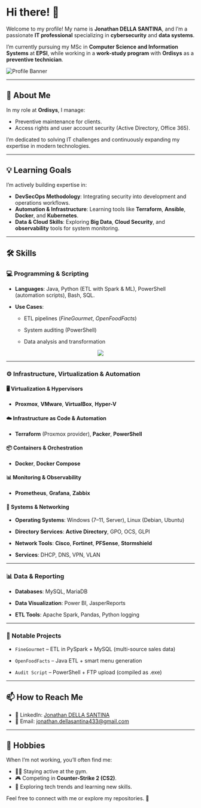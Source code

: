 # Hi there! 👋

Welcome to my profile! My name is **Jonathan DELLA SANTINA**, and I’m a passionate **IT professional** specializing in **cybersecurity** and **data systems**. 

I’m currently pursuing my MSc in **Computer Science and Information Systems** at **EPSI**, while working in a **work-study program** with **Ordisys** as a **preventive technician**.

![Profile Banner](https://github.com/user-attachments/assets/ad170cd5-757c-49f6-9d0c-309c42559a99)


---

## 🚀 About Me

In my role at **Ordisys**, I manage:
- Preventive maintenance for clients.
- Access rights and user account security (Active Directory, Office 365).

I’m dedicated to solving IT challenges and continuously expanding my expertise in modern technologies.

---

## 💡 Learning Goals

I’m actively building expertise in:
- **DevSecOps Methodology**: Integrating security into development and operations workflows.
- **Automation & Infrastructure**: Learning tools like **Terraform**, **Ansible**, **Docker**, and **Kubernetes**.
- **Data & Cloud Skills**: Exploring **Big Data**, **Cloud Security**, and **observability** tools for system monitoring.

---

## 🛠️ Skills

### 💻 Programming & Scripting

- **Languages**: Java, Python (ETL with Spark & ML), PowerShell (automation scripts), Bash, SQL.
    
- **Use Cases**:
    
    - ETL pipelines (_FineGourmet_, _OpenFoodFacts_)
        
    - System auditing (PowerShell)
        
    - Data analysis and transformation
        

<div align="center">
  <img src="https://github-readme-stats.vercel.app/api/top-langs/?username=JonathanDS30&theme=dark&hide_border=false&include_all_commits=true&count_private=true&layout=compact" />
</div>

---

### ⚙️ Infrastructure, Virtualization & Automation

#### 🖥️ Virtualization & Hypervisors

- **Proxmox**, **VMware**, **VirtualBox**, **Hyper-V**
    

#### ☁️ Infrastructure as Code & Automation

- **Terraform** (Proxmox provider), **Packer**, **PowerShell**
    

#### 📦 Containers & Orchestration

- **Docker**, **Docker Compose**
    

#### 📊 Monitoring & Observability

- **Prometheus**, **Grafana**, **Zabbix**
    

#### 🧠 Systems & Networking

- **Operating Systems**: Windows (7–11, Server), Linux (Debian, Ubuntu)
    
- **Directory Services**: **Active Directory**, GPO, OCS, GLPI
    
- **Network Tools**: **Cisco**, **Fortinet**, **PFSense**, **Stormshield**
    
- **Services**: DHCP, DNS, VPN, VLAN
    

---

### 📊 Data & Reporting

- **Databases**: MySQL, MariaDB
    
- **Data Visualization**: Power BI, JasperReports
    
- **ETL Tools**: Apache Spark, Pandas, Python logging
    

---

### 🔧 Notable Projects

- `FineGourmet` – ETL in PySpark + MySQL (multi-source sales data)
    
- `OpenFoodFacts` – Java ETL + smart menu generation
    
- `Audit Script` – PowerShell + FTP upload (compiled as .exe)

---

## 📫 How to Reach Me

- 💼 LinkedIn: [Jonathan DELLA SANTINA](https://www.linkedin.com/in/jonathan-della-santina/)  
- 📧 Email: jonathan.dellasantina433@gmail.com  

---

## 🌟 Hobbies

When I’m not working, you’ll often find me:
- 🏋️‍♂️ Staying active at the gym.
- 🎮 Competing in **Counter-Strike 2 (CS2)**.
- 📘 Exploring tech trends and learning new skills.

Feel free to connect with me or explore my repositories. 🚀
